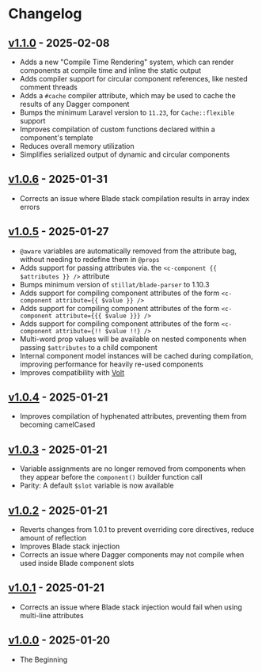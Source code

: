 # Changelog

## [v1.1.0](https://github.com/Stillat/dagger/compare/v1.0.6...v1.1.0) - 2025-02-08

- Adds a new "Compile Time Rendering" system, which can render components at compile time and inline the static output
- Adds compiler support for circular component references, like nested comment threads
- Adds a `#cache` compiler attribute, which may be used to cache the results of any Dagger component
- Bumps the minimum Laravel version to `11.23`, for `Cache::flexible` support
- Improves compilation of custom functions declared within a component's template
- Reduces overall memory utilization
- Simplifies serialized output of dynamic and circular components

## [v1.0.6](https://github.com/Stillat/dagger/compare/v1.0.5...v1.0.6) - 2025-01-31

- Corrects an issue where Blade stack compilation results in array index errors

## [v1.0.5](https://github.com/Stillat/dagger/compare/v1.0.4...v1.0.5) - 2025-01-27

- `@aware` variables are automatically removed from the attribute bag, without needing to redefine them in `@props`
- Adds support for passing attributes via. the `<c-component {{ $attributes }} />` attribute
- Bumps minimum version of `stillat/blade-parser` to 1.10.3
- Adds support for compiling component attributes of the form `<c-component attribute={{ $value }} />`
- Adds support for compiling component attributes of the form `<c-component attribute={{{ $value }}} />`
- Adds support for compiling component attributes of the form `<c-component attribute={!! $value !!} />`
- Multi-word prop values will be available on nested components when passing `$attributes` to a child component
- Internal component model instances will be cached during compilation, improving performance for heavily re-used components
- Improves compatibility with [Volt](https://livewire.laravel.com/docs/volt)

## [v1.0.4](https://github.com/Stillat/dagger/compare/v1.0.3...v1.0.4) - 2025-01-21

- Improves compilation of hyphenated attributes, preventing them from becoming camelCased

## [v1.0.3](https://github.com/Stillat/dagger/compare/v1.0.2...v1.0.3) - 2025-01-21

- Variable assignments are no longer removed from components when they appear before the `component()` builder function call
- Parity: A default `$slot` variable is now available

## [v1.0.2](https://github.com/Stillat/dagger/compare/v1.0.1...v1.0.2) - 2025-01-21

- Reverts changes from 1.0.1 to prevent overriding core directives, reduce amount of reflection
- Improves Blade stack injection
- Corrects an issue where Dagger components may not compile when used inside Blade component slots

## [v1.0.1](https://github.com/Stillat/dagger/compare/v1.0.0...v1.0.1) - 2025-01-21

- Corrects an issue where Blade stack injection would fail when using multi-line attributes

## [v1.0.0](https://github.com/Stillat/dagger/compare/v1.0.0...v1.0.0) - 2025-01-20

- The Beginning